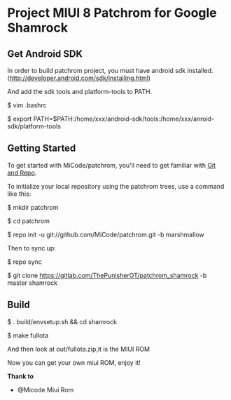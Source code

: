 Project MIUI 8 Patchrom for Google Shamrock
===========

Get Android SDK
----------------

In order to build patchrom project, you must have android sdk installed.(http://developer.android.com/sdk/installing.html)

And add the sdk tools and platform-tools to PATH.

$ vim .bashrc

$ export PATH=$PATH:/home/xxx/android-sdk/tools:/home/xxx/anroid-sdk/platform-tools

Getting Started
---------------

To get started with MiCode/patchrom, you'll need to get
familiar with [Git and Repo](http://source.android.com/download/using-repo).

To initialize your local repository using the patchrom trees, use a command like this:

$ mkdir patchrom

$ cd patchrom

$ repo init -u git://github.com/MiCode/patchrom.git -b marshmallow

Then to sync up:

$ repo sync

$ git clone https://gitlab.com/ThePunisherOT/patchrom_shamrock -b master shamrock

Build
--------
$ . build/envsetup.sh && cd shamrock

$ make fullota

And then look at out/fullota.zip,it is the MIUI ROM

Now you can get your own miui ROM, enjoy it!

<b> Thank to </b>
- @Micode Miui Rom 
